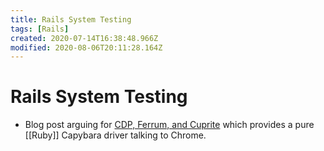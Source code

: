 ```yaml
---
title: Rails System Testing
tags: [Rails]
created: 2020-07-14T16:38:48.966Z
modified: 2020-08-06T20:11:28.164Z
---
```


# Rails System Testing

- Blog post arguing for [CDP, Ferrum, and Cuprite](https://evilmartians.com/chronicles/system-of-a-test-setting-up-end-to-end-rails-testing) which provides a pure [[Ruby]] Capybara driver talking to Chrome.

